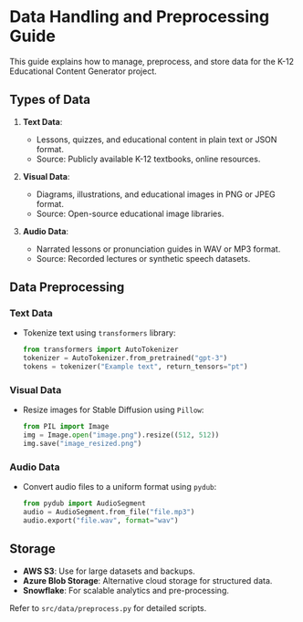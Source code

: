 # Data Handling and Preprocessing Guide

This guide explains how to manage, preprocess, and store data for the K-12 Educational Content Generator project.

## Types of Data

1. **Text Data**:
   - Lessons, quizzes, and educational content in plain text or JSON format.
   - Source: Publicly available K-12 textbooks, online resources.

2. **Visual Data**:
   - Diagrams, illustrations, and educational images in PNG or JPEG format.
   - Source: Open-source educational image libraries.

3. **Audio Data**:
   - Narrated lessons or pronunciation guides in WAV or MP3 format.
   - Source: Recorded lectures or synthetic speech datasets.

## Data Preprocessing

### Text Data

- Tokenize text using `transformers` library:

  ```python
  from transformers import AutoTokenizer
  tokenizer = AutoTokenizer.from_pretrained("gpt-3")
  tokens = tokenizer("Example text", return_tensors="pt")
  ```

### Visual Data

- Resize images for Stable Diffusion using `Pillow`:

  ```python
  from PIL import Image
  img = Image.open("image.png").resize((512, 512))
  img.save("image_resized.png")
  ```

### Audio Data

- Convert audio files to a uniform format using `pydub`:

  ```python
  from pydub import AudioSegment
  audio = AudioSegment.from_file("file.mp3")
  audio.export("file.wav", format="wav")
  ```

## Storage

- **AWS S3**: Use for large datasets and backups.
- **Azure Blob Storage**: Alternative cloud storage for structured data.
- **Snowflake**: For scalable analytics and pre-processing.

Refer to `src/data/preprocess.py` for detailed scripts.
